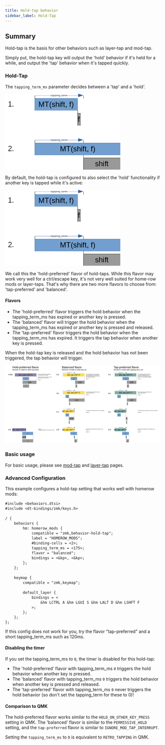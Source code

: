 ```yaml
---
title: Hold-tap behavior
sidebar_label: Hold-Tap
---
```


## Summary

Hold-tap is the basis for other behaviors such as layer-tap and mod-tap.

Simply put, the hold-tap key will output the 'hold' behavior if it's held for a while, and output the 'tap' behavior when it's tapped quickly.

### Hold-Tap

The `tapping_term_ms` parameter decides between a 'tap' and a 'hold'.

![Simple behavior](../assets/hold-tap/case1_2.png)

By default, the hold-tap is configured to also select the 'hold' functionality if another key is tapped while it's active:

![Hold preferred behavior](../assets/hold-tap/case1_2.png)

We call this the 'hold-preferred' flavor of hold-taps. While this flavor may work very well for a ctrl/escape key, it's not very well suited for home-row mods or layer-taps. That's why there are two more flavors to choose from: 'tap-preferred' and 'balanced'.

#### Flavors

- The 'hold-preferred' flavor triggers the hold behavior when the tapping_term_ms has expired or another key is pressed.
- The 'balanced' flavor will trigger the hold behavior when the tapping_term_ms has expired or another key is pressed and released.
- The 'tap-preferred' flavor triggers the hold behavior when the tapping_term_ms has expired. It triggers the tap behavior when another key is pressed.

When the hold-tap key is released and the hold behavior has not been triggered, the tap behavior will trigger.

![Hold-tap comparison](../assets/hold-tap/comparison.png)

### Basic usage

For basic usage, please see [mod-tap](./mod-tap.md) and [layer-tap](./layers.md) pages.

### Advanced Configuration

This example configures a hold-tap setting that works well with homerow mods:

```
#include <behaviors.dtsi>
#include <dt-bindings/zmk/keys.h>

/ {
	behaviors {
		hm: homerow_mods {
			compatible = "zmk,behavior-hold-tap";
			label = "HOMEROW_MODS";
			#binding-cells = <2>;
			tapping_term_ms = <175>;
			flavor = "balanced";
			bindings = <&kp>, <&kp>;
		};
	};

	keymap {
		compatible = "zmk,keymap";

		default_layer {
			bindings = <
	            &hm LCTRL A &hm LGUI S &hm LALT D &hm LSHFT F
			>;
		};
	};
};

```

If this config does not work for you, try the flavor "tap-preferred" and a short tapping_term_ms such as 120ms.

#### Disabling the timer

If you set the tapping_term_ms to `0`, the timer is disabled for this hold-tap:

- The 'hold-preferred' flavor with tapping_term_ms `0` triggers the hold behavior when another key is pressed.
- The 'balanced' flavor with tapping_term_ms `0` triggers the hold behavior when another key is pressed and released.
- The 'tap-preferred' flavor with tapping_term_ms `0` never triggers the hold behavior (so don't set the tapping_term for these to 0)!

#### Comparison to QMK

The hold-preferred flavor works similar to the `HOLD_ON_OTHER_KEY_PRESS` setting in QMK. The 'balanced' flavor is similar to the `PERMISSIVE_HOLD` setting, and the `tap-preferred` flavor is similar to `IGNORE_MOD_TAP_INTERRUPT`.

Setting the `tapping_term_ms` to `0` is equivalent to `RETRO_TAPPING` in QMK.
